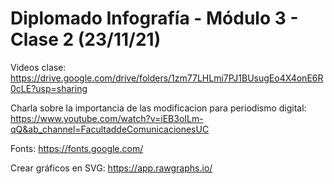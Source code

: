 # Diplomado Infografía - Módulo 3 - Clase 2 (23/11/21)

Videos clase: https://drive.google.com/drive/folders/1zm77LHLmi7PJ1BUsugEo4X4onE6R0cLE?usp=sharing

Charla sobre la importancia de las modificacion para periodismo digital: https://www.youtube.com/watch?v=iEB3oILm-qQ&ab_channel=FacultaddeComunicacionesUC

Fonts: https://fonts.google.com/

Crear gráficos en SVG: https://app.rawgraphs.io/
